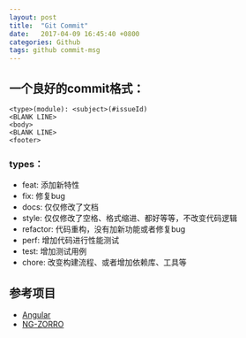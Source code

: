 ```yaml
---
layout: post
title:  "Git Commit"
date:   2017-04-09 16:45:40 +0800
categories: Github
tags: github commit-msg
---
```


## 一个良好的commit格式：

```
<type>(module): <subject>(#issueId)
<BLANK LINE>
<body>
<BLANK LINE>
<footer>
```


### types：
- feat: 添加新特性
- fix: 修复bug
- docs: 仅仅修改了文档
- style: 仅仅修改了空格、格式缩进、都好等等，不改变代码逻辑
- refactor: 代码重构，没有加新功能或者修复bug
- perf: 增加代码进行性能测试
- test: 增加测试用例
- chore: 改变构建流程、或者增加依赖库、工具等



## 参考项目

- [Angular](https://github.com/angular/angular/commits/master)
- [NG-ZORRO](https://github.com/NG-ZORRO/ng-zorro-antd/commits/master)
